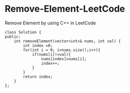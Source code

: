 # Remove-Element-LeetCode

Remove Element by using C++ in LeetCode

    class Solution {
    public:
        int removeElement(vector<int>& nums, int val) {
            int index =0;
            for(int i = 0; i<nums.size();i++){
                if(nums[i]!=val){
                    nums[index]=nums[i];
                    index++;
                }
            }
            return index;
        }
    };
